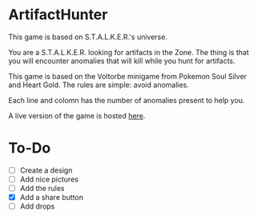 ArtifactHunter
==============

This game is based on S.T.A.L.K.E.R.'s universe.

You are a S.T.A.L.K.E.R. looking for artifacts in the Zone. The thing is that you will encounter anomalies that will kill while you hunt for artifacts.

This game is based on the Voltorbe minigame from Pokemon Soul Silver and Heart Gold. The rules are simple: avoid anomalies.

Each line and colomn has the number of anomalies present to help you.

A live version of the game is hosted [here](http://artifacthunter.senpaisilver.com/).

To-Do
=====

- [ ] Create a design
- [ ] Add nice pictures
- [ ] Add the rules
- [x] Add a share button
- [ ] Add drops
